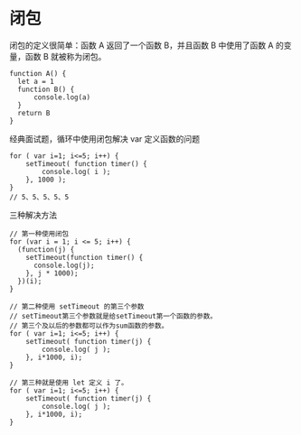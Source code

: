 # 闭包
闭包的定义很简单：函数 A 返回了一个函数 B，并且函数 B 中使用了函数 A 的变量，函数 B 就被称为闭包。
```
function A() {
  let a = 1
  function B() {
      console.log(a)
  }
  return B
}
```
经典面试题，循环中使用闭包解决 var 定义函数的问题
```
for ( var i=1; i<=5; i++) {
	setTimeout( function timer() {
		console.log( i );
	}, 1000 );
}
// 5、5、5、5、5
```
三种解决方法
```
// 第一种使用闭包
for (var i = 1; i <= 5; i++) {
  (function(j) {
    setTimeout(function timer() {
      console.log(j);
    }, j * 1000);
  })(i);
}
```
```
// 第二种使用 setTimeout 的第三个参数
// setTimeout第三个参数就是给setTimeout第一个函数的参数。
// 第三个及以后的参数都可以作为sum函数的参数。
for ( var i=1; i<=5; i++) {
	setTimeout( function timer(j) {
		console.log( j );
	}, i*1000, i);
}
```
```
// 第三种就是使用 let 定义 i 了。
for ( var i=1; i<=5; i++) {
	setTimeout( function timer(j) {
		console.log( j );
	}, i*1000, i);
}
```
